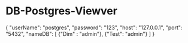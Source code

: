 # DB-Postgres-Viewver
 
{
    "userName": "postgres",
    "password": "123",
    "host": "127.0.0.1",
    "port": "5432",
    "nameDB": [
        {"Dim" : "admin"},
        {"Test": "admin"}
    ]
}

